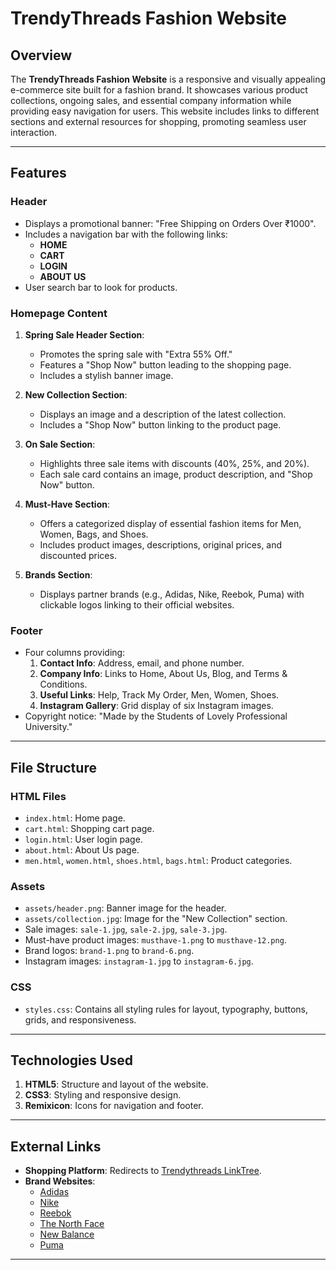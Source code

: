 # TrendyThreads Fashion Website

## Overview
The **TrendyThreads Fashion Website** is a responsive and visually appealing e-commerce site built for a fashion brand. It showcases various product collections, ongoing sales, and essential company information while providing easy navigation for users. This website includes links to different sections and external resources for shopping, promoting seamless user interaction.

---

## Features
### **Header**
- Displays a promotional banner: "Free Shipping on Orders Over ₹1000".
- Includes a navigation bar with the following links:
  - **HOME**
  - **CART**
  - **LOGIN**
  - **ABOUT US**
- User search bar to look for products.

### **Homepage Content**
1. **Spring Sale Header Section**:
   - Promotes the spring sale with "Extra 55% Off."
   - Features a "Shop Now" button leading to the shopping page.
   - Includes a stylish banner image.

2. **New Collection Section**:
   - Displays an image and a description of the latest collection.
   - Includes a "Shop Now" button linking to the product page.

3. **On Sale Section**:
   - Highlights three sale items with discounts (40%, 25%, and 20%).
   - Each sale card contains an image, product description, and "Shop Now" button.

4. **Must-Have Section**:
   - Offers a categorized display of essential fashion items for Men, Women, Bags, and Shoes.
   - Includes product images, descriptions, original prices, and discounted prices.

5. **Brands Section**:
   - Displays partner brands (e.g., Adidas, Nike, Reebok, Puma) with clickable logos linking to their official websites.

### **Footer**
- Four columns providing:
  1. **Contact Info**: Address, email, and phone number.
  2. **Company Info**: Links to Home, About Us, Blog, and Terms & Conditions.
  3. **Useful Links**: Help, Track My Order, Men, Women, Shoes.
  4. **Instagram Gallery**: Grid display of six Instagram images.
- Copyright notice: "Made by the Students of Lovely Professional University."

---

## File Structure
### **HTML Files**
- `index.html`: Home page.
- `cart.html`: Shopping cart page.
- `login.html`: User login page.
- `about.html`: About Us page.
- `men.html`, `women.html`, `shoes.html`, `bags.html`: Product categories.

### **Assets**
- `assets/header.png`: Banner image for the header.
- `assets/collection.jpg`: Image for the "New Collection" section.
- Sale images: `sale-1.jpg`, `sale-2.jpg`, `sale-3.jpg`.
- Must-have product images: `musthave-1.png` to `musthave-12.png`.
- Brand logos: `brand-1.png` to `brand-6.png`.
- Instagram images: `instagram-1.jpg` to `instagram-6.jpg`.

### **CSS**
- `styles.css`: Contains all styling rules for layout, typography, buttons, grids, and responsiveness.

---

## Technologies Used
1. **HTML5**: Structure and layout of the website.
2. **CSS3**: Styling and responsive design.
3. **Remixicon**: Icons for navigation and footer.

---

## External Links
- **Shopping Platform**: Redirects to [Trendythreads LinkTree](https://linktr.ee/trendythreads20).
- **Brand Websites**:
  - [Adidas](https://www.adidas.co.in/)
  - [Nike](https://www.nike.com/in/)
  - [Reebok](https://reebok.abfrl.in/)
  - [The North Face](https://www.thenorthface.com/en-us?_sr=1)
  - [New Balance](https://www.newbalance.com/)
  - [Puma](https://in.puma.com/)

---

